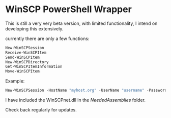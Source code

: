 # WinSCP PowerShell Wrapper

This is still a very very beta version, with limited functionality, I intend on developing this extensively.  

currently there are only a few functions:
```PowerShell
New-WinSCPSession
Receive-WinSCPItem
Send-WinSCPItem
New-WinSCPDirectory
Get-WinSCPItemInformation
Move-WinSCPItem
```

Example:

```PowerShell
New-WinSCPSession -HostName "myhost.org" -UserName "username" -Password "123456789" -SshHostKeyFingerprint "ssh-rsa 1024 xx:xx:xx:xx:xx:xx:xx:xx:xx:xx:xx:xx:xx:xx:xx:xx" | Receive-WinSCPItems -RemoteItem "./MyRemoteDir/MyFile.txt" -LocalItem "C:\MyLocalDir\MyFile.txt"
```

I have included the WinSCPnet.dll in the _NeededAssemblies_ folder.

Check back regularly for updates.